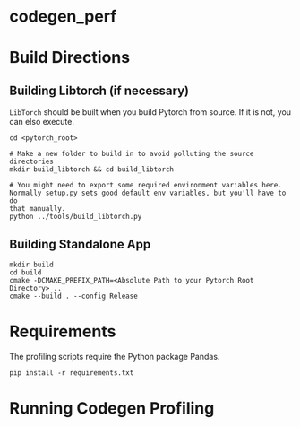 # codegen_perf

# Build Directions

## Building Libtorch (if necessary)

`LibTorch` should be built when you build Pytorch from source. If it is not, you can elso execute.

```
cd <pytorch_root>

# Make a new folder to build in to avoid polluting the source directories
mkdir build_libtorch && cd build_libtorch

# You might need to export some required environment variables here.
Normally setup.py sets good default env variables, but you'll have to do
that manually.
python ../tools/build_libtorch.py
```

## Building Standalone App

```
mkdir build
cd build
cmake -DCMAKE_PREFIX_PATH=<Absolute Path to your Pytorch Root Directory> ..
cmake --build . --config Release
```

# Requirements

The profiling scripts require the Python package Pandas.

```
pip install -r requirements.txt
```

# Running Codegen Profiling
